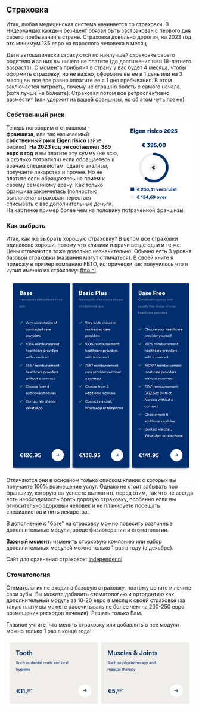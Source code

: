 ## Страховка

Итак, любая медицинская система начинается со страховки. В Нидерландах каждый резидент обязан быть застрахован с первого дня своего пребывания в стране. Страховка довольно дорогая, на 2023 год это минимум 135 евро на взрослого человека в месяц.

Дети автоматически  страхуются по наилучшей страховке своего родителя и за них вы ничего не платите (до достижения ими 18-летнего возраста).
С момента прибытия в страну у вас будет 4 месяца, чтобы оформить страховку, но не важно, оформите вы ее в 1 день или на 3 месяц вы все все равно оплатите ее с 1 дня пребывания. В этом заключается хитрость, почему не страшно болеть с самого начала (хотя лучше не болейте). Страховая потом все ретроспективно возместит (или удержит из вашей франшизы, но об этом чуть позже).

### Собственный риск

<img style="float: right;" src="images/eigen-risico.png" width="200"/>

Теперь поговорим о страшном - **франшиза**, или так называемый **собственный риск Eigen risico** (эйхе рисико).
**На 2023 год он составляет 385 евро в год** и вы платите эту сумму (не всю, а сколько потратили) если обращаетесь к врачам специалистам, сдаете анализы, получаете лекарства и прочее. Но не платите если обращаетесь на прием к своему семейному врачу. Как только франшиза закончилась (полностью выплачена) страховая перестает списывать с вас дополнительные деньги. На картинке пример более чем на половину потраченной франшизы.

### Как выбрать

Итак, как же выбрать хорошую страховку? В целом все страховки одинаково хороши, потому что клиники и врачи везде одни и те же. Цены отличаются тоже довольно незначительно. Обычно есть 3 уровня базовой страховки (названия могут отличаться). В своей книге я привожу в пример компанию FBTO, исторически так получилось что я купил именно их страховку:
[fbto.nl](https://www.fbto.nl/zorgverzekering/basisverzekering)

<div style="text-align: center"><img src="images/insurance.png" width="500"/></div>

Отличаются они в основном только списком клиник с которых вы получаете 100% возмещение услуг. Однако не стоит забывать про франшизу, которую вы успеете выплатить перед этим, так что не всегда есть необходимость брать дорогую страховку, особенно если вы относительно здоровый человек и не планируете посещать специалистов и пить лекарства.

В дополнение к "базе" на страховку можно повесить различные дополнительные модули, вроде физиотерапии и стоматологии.

**Важный момент:** изменить страховую компанию или набор дополнительных модулей можно только 1 раз в году (в декабре).

Сайт для сравнения страховок: [independer.nl](https://www.independer.nl/zorgverzekering/intro.aspx)

### Стоматология

Стоматология не входит в базовую страховку, поэтому цените и лечите свои зубы. Вы можете добавить стоматологию и ортодонтию как дополнительный модуль за 10-20 евро в месяц к своей страховке (за такую плату вы можете рассчитывать не более чем на 200-250 евро возмещения расходов лечения). Решать только Вам.

Главное учтите, что менять страховку или добавлять в нее модули можно только 1 раз в конце года!

<div style="text-align: center"><img src="images/modules.png" width="500"/></div>
